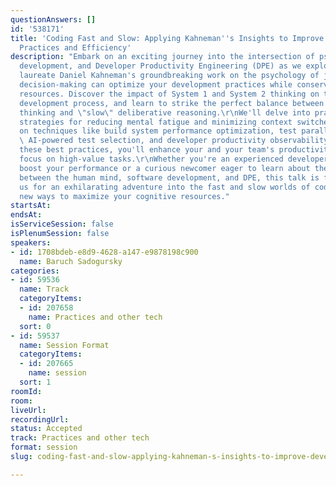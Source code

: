 ```yaml
---
questionAnswers: []
id: '538171'
title: 'Coding Fast and Slow: Applying Kahneman''s Insights to Improve Development
  Practices and Efficiency'
description: "Embark on an exciting journey into the intersection of psychology, software
  development, and Developer Productivity Engineering (DPE) as we explore how Nobel
  laureate Daniel Kahneman's groundbreaking work on the psychology of judgment and
  decision-making can optimize your development practices while conserving cognitive
  resources. Discover the impact of System 1 and System 2 thinking on the software
  development process, and learn to strike the perfect balance between \"fast\" intuitive
  thinking and \"slow\" deliberative reasoning.\r\nWe'll delve into practical DPE
  strategies for reducing mental fatigue and minimizing context switches, focusing
  on techniques like build system performance optimization, test parallelization,
  \ AI-powered test selection, and developer productivity observability. By leveraging
  these best practices, you'll enhance your and your team's productivity and maintain
  focus on high-value tasks.\r\nWhether you're an experienced developer seeking to
  boost your performance or a curious newcomer eager to learn about the connections
  between the human mind, software development, and DPE, this talk is for you. Join
  us for an exhilarating adventure into the fast and slow worlds of coding, and uncover
  new ways to maximize your cognitive resources."
startsAt: 
endsAt: 
isServiceSession: false
isPlenumSession: false
speakers:
- id: 1708bdeb-e8d9-4628-a147-e9878198c900
  name: Baruch Sadogursky
categories:
- id: 59536
  name: Track
  categoryItems:
  - id: 207658
    name: Practices and other tech
  sort: 0
- id: 59537
  name: Session Format
  categoryItems:
  - id: 207665
    name: session
  sort: 1
roomId: 
room: 
liveUrl: 
recordingUrl: 
status: Accepted
track: Practices and other tech
format: session
slug: coding-fast-and-slow-applying-kahneman-s-insights-to-improve-development-practices-and-efficiency

---
```

